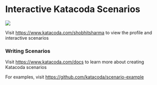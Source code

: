 # Interactive Katacoda Scenarios

[![](http://shields.katacoda.com/katacoda/shobhitsharma/count.svg)](https://www.katacoda.com/shobhitsharma "Get your profile on Katacoda.com")

Visit https://www.katacoda.com/shobhitsharma to view the profile and interactive scenarios

### Writing Scenarios
Visit https://www.katacoda.com/docs to learn more about creating Katacoda scenarios

For examples, visit https://github.com/katacoda/scenario-example
